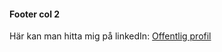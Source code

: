 #### Footer col 2

Här kan man hitta mig på linkedIn:
[Offentlig profil](www.linkedin.com/in/joel-sandström-84b74042)
